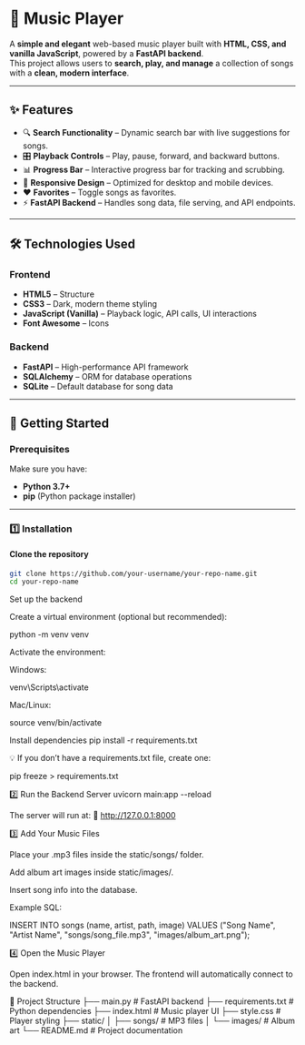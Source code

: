 # 🎵 Music Player

A **simple and elegant** web-based music player built with **HTML, CSS, and vanilla JavaScript**, powered by a **FastAPI backend**.  
This project allows users to **search, play, and manage** a collection of songs with a **clean, modern interface**.

---

## ✨ Features

- 🔍 **Search Functionality** – Dynamic search bar with live suggestions for songs.
- 🎛 **Playback Controls** – Play, pause, forward, and backward buttons.
- 📊 **Progress Bar** – Interactive progress bar for tracking and scrubbing.
- 📱 **Responsive Design** – Optimized for desktop and mobile devices.
- ❤️ **Favorites** – Toggle songs as favorites.
- ⚡ **FastAPI Backend** – Handles song data, file serving, and API endpoints.

---

## 🛠 Technologies Used

### **Frontend**
- **HTML5** – Structure
- **CSS3** – Dark, modern theme styling
- **JavaScript (Vanilla)** – Playback logic, API calls, UI interactions
- **Font Awesome** – Icons

### **Backend**
- **FastAPI** – High-performance API framework
- **SQLAlchemy** – ORM for database operations
- **SQLite** – Default database for song data

---

## 🚀 Getting Started

### **Prerequisites**
Make sure you have:
- **Python 3.7+**
- **pip** (Python package installer)

---

### **1️⃣ Installation**

#### **Clone the repository**
```bash
git clone https://github.com/your-username/your-repo-name.git
cd your-repo-name
```

Set up the backend

Create a virtual environment (optional but recommended):

python -m venv venv


Activate the environment:

Windows:

venv\Scripts\activate


Mac/Linux:

source venv/bin/activate

Install dependencies
pip install -r requirements.txt


💡 If you don’t have a requirements.txt file, create one:

pip freeze > requirements.txt

2️⃣ Run the Backend Server
uvicorn main:app --reload


The server will run at:
📍 http://127.0.0.1:8000

3️⃣ Add Your Music Files

Place your .mp3 files inside the static/songs/ folder.

Add album art images inside static/images/.

Insert song info into the database.

Example SQL:

INSERT INTO songs (name, artist, path, image) 
VALUES ("Song Name", "Artist Name", "songs/song_file.mp3", "images/album_art.png");

4️⃣ Open the Music Player

Open index.html in your browser.
The frontend will automatically connect to the backend.

📂 Project Structure
├── main.py                # FastAPI backend
├── requirements.txt       # Python dependencies
├── index.html             # Music player UI
├── style.css              # Player styling
├── static/
│   ├── songs/             # MP3 files
│   └── images/            # Album art
└── README.md              # Project documentation
